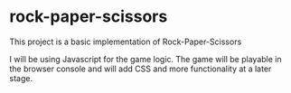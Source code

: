 # rock-paper-scissors

This project is a basic implementation of Rock-Paper-Scissors

I will be using Javascript for the game logic. The game will be playable in the browser console and will add CSS and more functionality at a later stage.